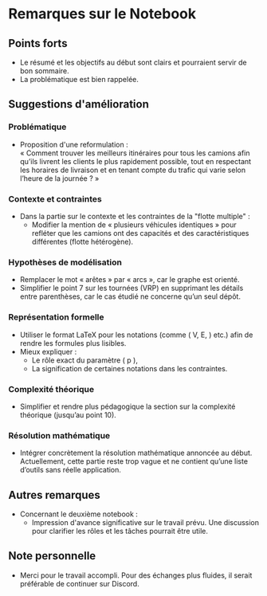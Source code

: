 # Remarques sur le Notebook

## Points forts
- Le résumé et les objectifs au début sont clairs et pourraient servir de bon sommaire.
- La problématique est bien rappelée.

## Suggestions d'amélioration

### Problématique
- Proposition d'une reformulation :  
    « Comment trouver les meilleurs itinéraires pour tous les camions afin qu’ils livrent les clients le plus rapidement possible, tout en respectant les horaires de livraison et en tenant compte du trafic qui varie selon l’heure de la journée ? »

### Contexte et contraintes
- Dans la partie sur le contexte et les contraintes de la "flotte multiple" :
    - Modifier la mention de « plusieurs véhicules identiques » pour refléter que les camions ont des capacités et des caractéristiques différentes (flotte hétérogène).

### Hypothèses de modélisation
- Remplacer le mot « arêtes » par « arcs », car le graphe est orienté.
- Simplifier le point 7 sur les tournées (VRP) en supprimant les détails entre parenthèses, car le cas étudié ne concerne qu’un seul dépôt.

### Représentation formelle
- Utiliser le format LaTeX pour les notations (comme \( V, E, \) etc.) afin de rendre les formules plus lisibles.
- Mieux expliquer :
    - Le rôle exact du paramètre \( p \),
    - La signification de certaines notations dans les contraintes.

### Complexité théorique
- Simplifier et rendre plus pédagogique la section sur la complexité théorique (jusqu’au point 10).

### Résolution mathématique
- Intégrer concrètement la résolution mathématique annoncée au début. Actuellement, cette partie reste trop vague et ne contient qu’une liste d’outils sans réelle application.

## Autres remarques
- Concernant le deuxième notebook :  
    - Impression d'avance significative sur le travail prévu. Une discussion pour clarifier les rôles et les tâches pourrait être utile.

## Note personnelle
- Merci pour le travail accompli. Pour des échanges plus fluides, il serait préférable de continuer sur Discord.
